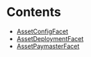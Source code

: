 

# Contents
- [AssetConfigFacet](AssetConfigFacet.sol/contract.AssetConfigFacet.md)
- [AssetDeploymentFacet](AssetDeploymentFacet.sol/contract.AssetDeploymentFacet.md)
- [AssetPaymasterFacet](AssetPaymasterFacet.sol/contract.AssetPaymasterFacet.md)
